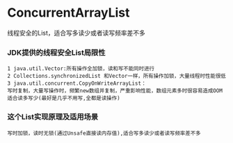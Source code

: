 # ConcurrentArrayList
 线程安全的List，适合写多读少或者读写频率差不多
 
### JDK提供的线程安全List局限性
    1 java.util.Vector:所有操作全加锁，读和写不能同时进行
    2 Collections.synchronizedList 和Vector一样，所有操作加锁，大量线程时性能很低
    3 java.util.concurrent.CopyOnWriteArrayList：
    写时复制，大量写操作时，频繁new数组并复制，严重影响性能，数组元素多时很容易造成OOM
    适合读多写少(最好是几乎不用写,全都是读操作)

### 这个List实现原理及适用场景 
    写时加锁，读时无锁(通过Unsafe直接读内存值),适合写多读少或者读写频率差不多
    
